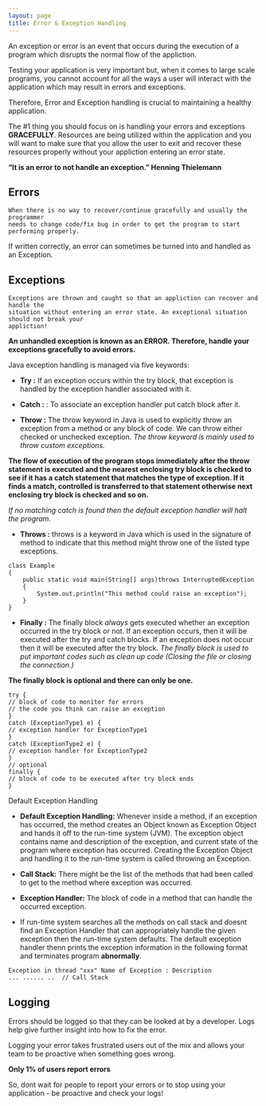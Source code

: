 ```yaml
---
layout: page
title: Error & Exception Handling
---
```


An exception or error is an event that occurs during the execution of a program which disrupts the 
normal flow of the appliction.

Testing your application is very important but, when it comes to large scale programs, you cannot account
for all the ways a user will interact with the application which may result in errors and exceptions.

Therefore, Error and Exception handling is crucial to maintaining a healthy application.

The #1 thing you should focus on is handling your errors and exceptions **GRACEFULLY**. Resources are being utilized within the application and you will want to make sure that you allow the user
to exit and recover these resources properly without your appliction entering an error state.

**“It is an error to not handle an exception.”
Henning Thielemann**

## Errors

```
When there is no way to recover/continue gracefully and usually the programmer 
needs to change code/fix bug in order to get the program to start performing properly.
```

If written correctly, an error can sometimes be turned into and handled as an Exception. 

## Exceptions

```
Exceptions are thrown and caught so that an appliction can recover and handle the 
situation without entering an error state. An exceptional situation should not break your 
appliction!
```

**An unhandled exception is known as an ERROR. Therefore, handle your exceptions gracefully to avoid
errors.**

Java exception handling is managed via five keywords: 
- **Try :** If an exception occurs within the try block, that exception is handled by the exception handler associated with it.

- **Catch :** : To associate an exception handler put catch block after it.

- **Throw :** The throw keyword in Java is used to explicitly throw an exception from a method or any block of code. 
We can throw either checked or unchecked exception. 
*The throw keyword is mainly used to throw custom exceptions.*

**The flow of execution of the program stops immediately after the throw statement is executed 
and the nearest enclosing try block is checked to see if it has a catch statement that matches 
the type of exception. If it finds a match, controlled is transferred to that statement 
otherwise next enclosing try block is checked and so on.**

*If no matching catch is found then 
the default exception handler will halt the program.*


- **Throws :** throws is a keyword in Java which is used in the signature of method to 
indicate that this method might throw one of the listed type exceptions.

```
class Example  
{ 
    public static void main(String[] args)throws InterruptedException 
    { 
        System.out.println("This method could raise an exception"); 
    } 
} 
```
- **Finally :** The finally block *always* gets executed whether an exception occurred in the try block or not. 
If an exception occurs, then it will be executed after the try and catch blocks. 
If an exception does not occur then it will be executed after the try block. 
*The finally block is used 
to put important codes such as clean up code (Closing the file or closing the connection.)*

**The finally block is optional and there can only be one.**

```
try {
// block of code to monitor for errors
// the code you think can raise an exception
}
catch (ExceptionType1 e) {
// exception handler for ExceptionType1
}
catch (ExceptionType2 e) {
// exception handler for ExceptionType2
}
// optional
finally {
// block of code to be executed after try block ends
}
```



Default Exception Handling

- **Default Exception Handling:** Whenever inside a method, if an exception has occurred, the method creates an Object known as 
Exception Object and hands it off to the run-time system (JVM). The exception object contains name and description of the exception, and current state of the program where exception has occurred. Creating the Exception Object and handling it to the run-time system is called throwing an Exception.

- **Call Stack:** There might be the list of the methods that had been called to get to the method where exception was occurred.

- **Exception Handler:** The block of code in a method that can handle the occurred exception.

- If run-time system searches all the methods on call stack and doesnt find an Exception Handler 
 that can appropriately handle the given exception then the run-time system defaults.
 The default exception handler thenn prints the exception information in the following format and terminates program **abnormally**.

```
Exception in thread "xxx" Name of Exception : Description
... ...... ..  // Call Stack
```


## Logging
Errors should be logged so that they can be looked at by a developer. 
Logs help give further insight into 
how to fix the error.

Logging your error takes frustrated users out of the mix and allows your team to be 
proactive when something goes wrong.

**Only 1% of users report errors**

So, dont wait for people to report your errors or to stop using your application - be proactive and check 
your logs!